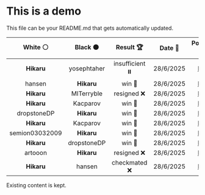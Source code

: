 # This is a demo

This file can be your README.md that gets automatically updated.

<!--START_SECTION:chessStats-->
<!-- Automatically generated with https://github.com/Balastrong/chess-stats-action -->

| White ⚪ | Black ⚫ | Result 🏆 | Date 📅 | Position 🗺️ |
|:---:|:---:|:---:|:---:|:---:|
| **Hikaru** | yosephtaher | insufficient ⏸️ | 28/6/2025 | <a href="http://www.ee.unb.ca/cgi-bin/tervo/fen.pl?select=8/8/8/8/8/3K3k/8/8 b - - 0 68">Link</a> |
| hansen | **Hikaru** | win 🥇 | 28/6/2025 | <a href="http://www.ee.unb.ca/cgi-bin/tervo/fen.pl?select=8/4kp2/3N2pp/2P5/8/7P/6PK/7r w - - 5 70">Link</a> |
| **Hikaru** | MITerryble | resigned ❌ | 28/6/2025 | <a href="http://www.ee.unb.ca/cgi-bin/tervo/fen.pl?select=r2r2k1/pp3pp1/1q2p2P/4P3/5n2/2PB1b2/PP5P/R3RK2 w - - 0 25">Link</a> |
| **Hikaru** | Kacparov | win 🥇 | 28/6/2025 | <a href="http://www.ee.unb.ca/cgi-bin/tervo/fen.pl?select=8/4R3/5p1k/1P1p3p/3P3q/4PP2/4K3/5Q2 b - - 11 48">Link</a> |
| dropstoneDP | **Hikaru** | win 🥇 | 28/6/2025 | <a href="http://www.ee.unb.ca/cgi-bin/tervo/fen.pl?select=3rnrk1/p3qpp1/1pnN3p/4p3/2P1P1b1/5NP1/P2Q1PBP/1R1R2K1 w - - 1 21">Link</a> |
| **Hikaru** | Kacparov | win 🥇 | 28/6/2025 | <a href="http://www.ee.unb.ca/cgi-bin/tervo/fen.pl?select=r1b2b1r/pp1ppkpp/n7/1N4B1/3p4/2P1PQ2/Rq3nPP/4K1NR b K - 1 14">Link</a> |
| semion03032009 | **Hikaru** | win 🥇 | 28/6/2025 | <a href="http://www.ee.unb.ca/cgi-bin/tervo/fen.pl?select=8/p7/6r1/8/8/3p1K2/P2k4/8 w - - 0 56">Link</a> |
| **Hikaru** | dropstoneDP | win 🥇 | 28/6/2025 | <a href="http://www.ee.unb.ca/cgi-bin/tervo/fen.pl?select=r7/3n1p1p/6p1/2k5/2Pp4/5P2/1P3BPP/3R2K1 b - - 1 46">Link</a> |
| artooon | **Hikaru** | resigned ❌ | 28/6/2025 | <a href="http://www.ee.unb.ca/cgi-bin/tervo/fen.pl?select=8/1p3r1k/p5p1/7p/4Q3/2B2b2/PPP2R1P/5K2 b - - 0 45">Link</a> |
| **Hikaru** | hansen | checkmated ❌ | 28/6/2025 | <a href="http://www.ee.unb.ca/cgi-bin/tervo/fen.pl?select=8/4b1k1/6P1/2p5/2P1p1Q1/P7/5q1r/6K1 w - - 10 73">Link</a> |

<!--END_SECTION:chessStats-->

Existing content is kept.
